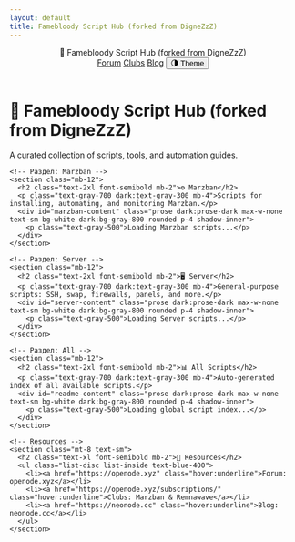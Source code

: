 ```yaml
---
layout: default
title: Famebloody Script Hub (forked from DigneZzZ)
---
```


<!-- Tailwind CSS -->
<script src="https://cdn.tailwindcss.com"></script>
<script>
  tailwind.config = {
    darkMode: 'class',
    theme: {
      extend: {
        typography: (theme) => ({
          dark: {
            css: {
              color: theme('colors.gray.300'),
              a: { color: theme('colors.blue.400') },
              strong: { color: theme('colors.white') },
              code: { color: theme('colors.pink.400') },
            }
          }
        })
      }
    }
  }
</script>

<!-- Auto dark mode -->
<script>
  if (localStorage.getItem('theme') === 'dark' ||
      (!('theme' in localStorage) && window.matchMedia('(prefers-color-scheme: dark)').matches)) {
    document.documentElement.classList.add('dark')
  }
</script>

<div class="min-h-screen bg-gray-50 dark:bg-gray-900 text-gray-900 dark:text-gray-100 transition duration-300">
  <!-- Навбар -->
  <header class="px-6 py-4 bg-white dark:bg-gray-800 shadow flex justify-between items-center">
    <div class="text-xl font-semibold">🧠 Famebloody Script Hub (forked from DigneZzZ)</div>
    <div class="flex gap-4 text-sm">
      <a href="https://openode.xyz" class="hover:underline">Forum</a>
      <a href="https://openode.xyz/subscriptions/" class="hover:underline">Clubs</a>
      <a href="https://neonode.cc" class="hover:underline">Blog</a>
      <button id="toggleTheme" class="border px-2 py-1 rounded hover:bg-gray-200 dark:hover:bg-gray-700">🌗 Theme</button>
    </div>
  </header>

  <!-- Контент -->
  <main class="max-w-4xl mx-auto px-6 py-10">
    <h1 class="text-3xl font-bold mb-6 text-center">🧠 Famebloody Script Hub (forked from DigneZzZ)</h1>
    <p class="text-center text-gray-600 dark:text-gray-400 mb-12">
      A curated collection of scripts, tools, and automation guides.
    </p>

    <!-- Раздел: Marzban -->
    <section class="mb-12">
      <h2 class="text-2xl font-semibold mb-2">⚙️ Marzban</h2>
      <p class="text-gray-700 dark:text-gray-300 mb-4">Scripts for installing, automating, and monitoring Marzban.</p>
      <div id="marzban-content" class="prose dark:prose-dark max-w-none text-sm bg-white dark:bg-gray-800 rounded p-4 shadow-inner">
        <p class="text-gray-500">Loading Marzban scripts...</p>
      </div>
    </section>

    <!-- Раздел: Server -->
    <section class="mb-12">
      <h2 class="text-2xl font-semibold mb-2">🖥️ Server</h2>
      <p class="text-gray-700 dark:text-gray-300 mb-4">General-purpose scripts: SSH, swap, firewalls, panels, and more.</p>
      <div id="server-content" class="prose dark:prose-dark max-w-none text-sm bg-white dark:bg-gray-800 rounded p-4 shadow-inner">
        <p class="text-gray-500">Loading Server scripts...</p>
      </div>
    </section>

    <!-- Раздел: All -->
    <section class="mb-12">
      <h2 class="text-2xl font-semibold mb-2">📊 All Scripts</h2>
      <p class="text-gray-700 dark:text-gray-300 mb-4">Auto-generated index of all available scripts.</p>
      <div id="readme-content" class="prose dark:prose-dark max-w-none text-sm bg-white dark:bg-gray-800 rounded p-4 shadow-inner">
        <p class="text-gray-500">Loading global script index...</p>
      </div>
    </section>

    <!-- Resources -->
    <section class="mt-8 text-sm">
      <h2 class="text-xl font-semibold mb-2">🔗 Resources</h2>
      <ul class="list-disc list-inside text-blue-400">
        <li><a href="https://openode.xyz" class="hover:underline">Forum: openode.xyz</a></li>
        <li><a href="https://openode.xyz/subscriptions/" class="hover:underline">Clubs: Marzban & Remnawave</a></li>
        <li><a href="https://neonode.cc" class="hover:underline">Blog: neonode.cc</a></li>
      </ul>
    </section>
  </main>
</div>

<!-- Markdown parser -->
<script src="https://cdn.jsdelivr.net/npm/marked/marked.min.js"></script>

<script>
  const toggleTheme = document.getElementById('toggleTheme')
  toggleTheme?.addEventListener('click', () => {
    document.documentElement.classList.toggle('dark')
    localStorage.setItem('theme', document.documentElement.classList.contains('dark') ? 'dark' : 'light')
  })

  async function loadMarkdown(id, file) {
    const el = document.getElementById(id)
    try {
      const res = await fetch(file)
      const text = await res.text()
      el.innerHTML = marked.parse(text)
    } catch (err) {
      el.innerHTML = "<p class='text-red-500'>Failed to load content.</p>"
    }
  }

  // Загружаем скрипты
  loadMarkdown('marzban-content', './marzban/README.md')
  loadMarkdown('server-content', './server/README.md')
  loadMarkdown('readme-content', './README.md')
</script>
